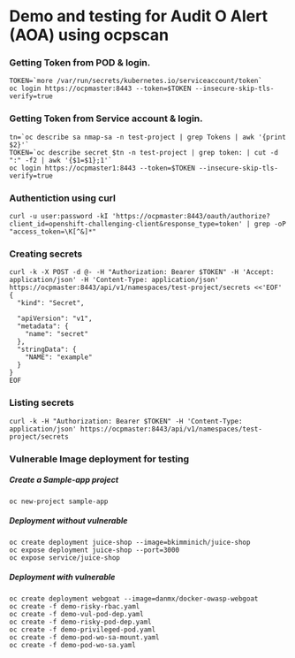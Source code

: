 # Demo and testing for Audit O Alert (AOA) using ocpscan

### Getting Token from POD & login.

```
TOKEN=`more /var/run/secrets/kubernetes.io/serviceaccount/token`
oc login https://ocpmaster:8443 --token=$TOKEN --insecure-skip-tls-verify=true
```

### Getting Token from Service account & login.

```
tn=`oc describe sa nmap-sa -n test-project | grep Tokens | awk '{print $2}'`
TOKEN=`oc describe secret $tn -n test-project | grep token: | cut -d ":" -f2 | awk '{$1=$1};1'`
oc login https://ocpmaster1:8443 --token=$TOKEN --insecure-skip-tls-verify=true
```
           
### Authentiction using curl

```curl -u user:password -kI 'https://ocpmaster:8443/oauth/authorize?client_id=openshift-challenging-client&response_type=token' | grep -oP "access_token=\K[^&]*"```

### Creating secrets

```
curl -k -X POST -d @- -H "Authorization: Bearer $TOKEN" -H 'Accept: application/json' -H 'Content-Type: application/json' https://ocpmaster:8443/api/v1/namespaces/test-project/secrets <<'EOF'
{
  "kind": "Secret",
  
  "apiVersion": "v1",
  "metadata": {
    "name": "secret"
  },
  "stringData": {
    "NAME": "example"
  }
}
EOF
```
### Listing secrets

```curl -k -H "Authorization: Bearer $TOKEN" -H 'Content-Type: application/json' https://ocpmaster:8443/api/v1/namespaces/test-project/secrets```

### Vulnerable Image deployment for testing

##### Create a Sample-app project

```oc new-project sample-app```

##### Deployment without vulnerable

```
oc create deployment juice-shop --image=bkimminich/juice-shop
oc expose deployment juice-shop --port=3000
oc expose service/juice-shop
```

##### Deployment with vulnerable

```
oc create deployment webgoat --image=danmx/docker-owasp-webgoat
oc create -f demo-risky-rbac.yaml
oc create -f demo-vul-pod-dep.yaml
oc create -f demo-risky-pod-dep.yaml
oc create -f demo-privileged-pod.yaml
oc create -f demo-pod-wo-sa-mount.yaml
oc create -f demo-pod-wo-sa.yaml
```

